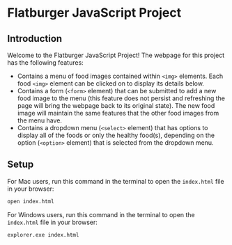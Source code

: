 # Flatburger JavaScript Project

## Introduction

Welcome to the Flatburger JavaScript Project! The webpage for this project has the following features:

- Contains a menu of food images contained within `<img>` elements. Each food `<img>` element can be clicked on to display its details below.
- Contains a form (`<form>` element) that can be submitted to add a new food image to the menu (this feature does not persist and refreshing the page will bring the webpage back to its original state). The new food image will maintain the same features that the other food images from the menu have.
- Contains a dropdown menu (`<select>` element) that has options to display all of the foods or only the healthy food(s), depending on the option (`<option>` element) that is selected from the dropdown menu.

## Setup

For Mac users, run this command in the terminal to open the `index.html` file in your browser:

```sh
open index.html
```

For Windows users, run this command in the terminal to open the `index.html` file in your browser:

```sh
explorer.exe index.html
```